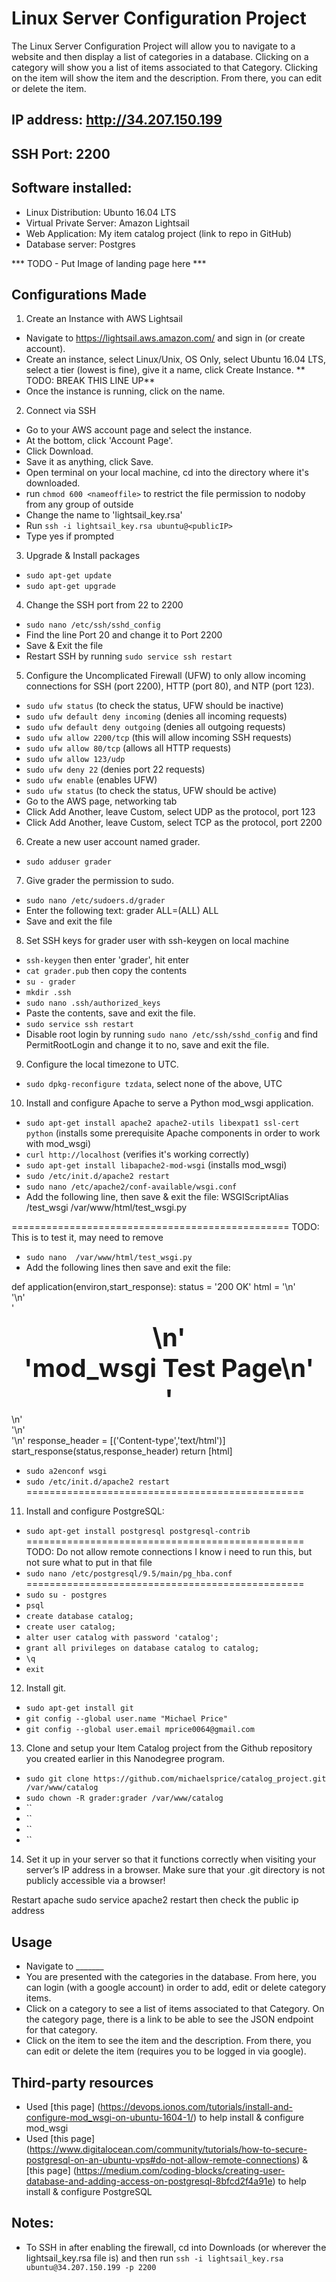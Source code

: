 # Linux Server Configuration Project 
The Linux Server Configuration Project will allow you to navigate to a website and then display a list of categories in a database. Clicking on a category will show you a list of items associated to that Category. Clicking on the item will show the item and the description. From there, you can edit or delete the item.

## IP address: http://34.207.150.199 

## SSH Port: 2200 

## Software installed:
- Linux Distribution: Ubunto 16.04 LTS
- Virtual Private Server: Amazon Lightsail
- Web Application: My item catalog project (link to repo in GitHub)
- Database server: Postgres 


*** TODO - Put Image of landing page here ***

## Configurations Made
1. Create an Instance with AWS Lightsail
- Navigate to https://lightsail.aws.amazon.com/ and sign in (or create account).
- Create an instance, select Linux/Unix, OS Only, select Ubuntu 16.04 LTS, select a tier (lowest is fine), give it a name, click Create Instance. ** TODO: BREAK THIS LINE UP**
- Once the instance is running, click on the name.

2. Connect via SSH
- Go to your AWS account page and select the instance.
- At the bottom, click 'Account Page'.
- Click Download.
- Save it as anything, click Save.
- Open terminal on your local machine, cd into the directory where it's downloaded.
- run `chmod 600 <nameoffile>` to restrict the file permission to nodoby from any group of outside
- Change the name to 'lightsail_key.rsa'
- Run `ssh -i lightsail_key.rsa ubuntu@<publicIP>` 
- Type yes if prompted

3. Upgrade & Install packages
- `sudo apt-get update`
- `sudo apt-get upgrade` 

4. Change the SSH port from 22 to 2200 
- `sudo nano /etc/ssh/sshd_config`
- Find the line Port 20 and change it to Port 2200
- Save & Exit the file
- Restart SSH by running `sudo service ssh restart`

5. Configure the Uncomplicated Firewall (UFW) to only allow incoming connections for SSH (port 2200), HTTP (port 80), and NTP (port 123).
- `sudo ufw status` (to check the status, UFW should be inactive) 
- `sudo ufw default deny incoming` (denies all incoming requests)
- `sudo ufw default deny outgoing` (denies all outgoing requests)
- `sudo ufw allow 2200/tcp` (this will allow incoming SSH requests)
- `sudo ufw allow 80/tcp` (allows all HTTP requests)
- `sudo ufw allow 123/udp` 
- `sudo ufw deny 22` (denies port 22 requests)
- `sudo ufw enable` (enables UFW)
- `sudo ufw status` (to check the status, UFW should be active) 
- Go to the AWS page, networking tab
- Click Add Another, leave Custom, select UDP as the protocol, port 123
- Click Add Another, leave Custom, select TCP as the protocol, port 2200

6. Create a new user account named grader.
- `sudo adduser grader`

7. Give grader the permission to sudo.
- `sudo nano /etc/sudoers.d/grader`
- Enter the following text: grader ALL=(ALL) ALL
- Save and exit the file 

8. Set SSH keys for grader user with ssh-keygen on local machine
- `ssh-keygen` then enter 'grader', hit enter
- `cat grader.pub` then copy the contents
- `su - grader` 
- `mkdir .ssh`
- `sudo nano .ssh/authorized_keys`
- Paste the contents, save and exit the file.
- `sudo service ssh restart`
- Disable root login by running `sudo nano /etc/ssh/sshd_config` and find PermitRootLogin and change it to no, save and exit the file.

9. Configure the local timezone to UTC.
- `sudo dpkg-reconfigure tzdata`, select none of the above, UTC

10. Install and configure Apache to serve a Python mod_wsgi application.
- `sudo apt-get install apache2 apache2-utils libexpat1 ssl-cert python` (installs some prerequisite Apache components in order to work with mod_wsgi)
- `curl http://localhost` (verifies it's working correctly)
- `sudo apt-get install libapache2-mod-wsgi` (installs mod_wsgi)
- `sudo /etc/init.d/apache2 restart` 
- `sudo nano /etc/apache2/conf-available/wsgi.conf`
- Add the following line, then save & exit the file: WSGIScriptAlias /test_wsgi /var/www/html/test_wsgi.py 

================================================
TODO: This is to test it, may need to remove
- `sudo nano  /var/www/html/test_wsgi.py`
- Add the following lines then save and exit the file:

def application(environ,start_response):
    status = '200 OK'
    html = '<html>\n' \
           '<body>\n' \
           '<div style="width: 100%; font-size: 40px; font-weight: bold; text-align: center;">\n' \
           'mod_wsgi Test Page\n' \
           '</div>\n' \
           '</body>\n' \
           '</html>\n'
    response_header = [('Content-type','text/html')]
    start_response(status,response_header)
    return [html]
- `sudo a2enconf wsgi`
- `sudo /etc/init.d/apache2 restart`
================================================


11. Install and configure PostgreSQL:
- `sudo apt-get install postgresql postgresql-contrib`
================================================
TODO: Do not allow remote connections
I know i need to run this, but not sure what to put in that file
- `sudo nano /etc/postgresql/9.5/main/pg_hba.conf`
================================================
- `sudo su - postgres`
- `psql`
- `create database catalog;`
- `create user catalog;`
- `alter user catalog with password 'catalog';`
- `grant all privileges on database catalog to catalog;`
- `\q`
- `exit`

12. Install git.
- `sudo apt-get install git`
- `git config --global user.name "Michael Price"`
- `git config --global user.email mprice0064@gmail.com`

13. Clone and setup your Item Catalog project from the Github repository you created earlier in this Nanodegree program.
- `sudo git clone https://github.com/michaelsprice/catalog_project.git /var/www/catalog`
- `sudo chown -R grader:grader /var/www/catalog`
- ``
- ``
- ``
- ``

14. Set it up in your server so that it functions correctly when visiting your server’s IP address in a browser. Make sure that your .git directory is not publicly accessible via a browser!


Restart apache
sudo service apache2 restart
then check the public ip address


## Usage
- Navigate to _______
- You are presented with the categories in the database. From here, you can login (with a google account) in order to add, edit or delete category items.
- Click on a category to see a list of items associated to that Category. On the category page, there is a link to be able to see the JSON endpoint for that category.
- Click on the item to see the item and the description. From there, you can edit or delete the item (requires you to be logged in via google).

## Third-party resources
- Used [this page] (https://devops.ionos.com/tutorials/install-and-configure-mod_wsgi-on-ubuntu-1604-1/) to help install & configure mod_wsgi
- Used [this page] (https://www.digitalocean.com/community/tutorials/how-to-secure-postgresql-on-an-ubuntu-vps#do-not-allow-remote-connections) & [this page] (https://medium.com/coding-blocks/creating-user-database-and-adding-access-on-postgresql-8bfcd2f4a91e) to help install & configure PostgreSQL

## Notes:
- To SSH in after enabling the firewall, cd into Downloads (or wherever the lightsail_key.rsa file is) and then run `ssh -i lightsail_key.rsa ubuntu@34.207.150.199 -p 2200`